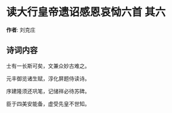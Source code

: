 # 读大行皇帝遗诏感恩哀恸六首  其六

**作者**: 刘克庄

## 诗词内容

士有一长斯可矣，文兼众妙古难之。

元丰御览诸生赋，淳化屏题侍读诗。

序建隆须还巩笔，记储祥必待苏碑。

臣于四美安能备，虚受先皇不世知。

